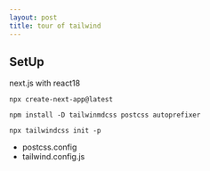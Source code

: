 ```yaml
---
layout: post
title: tour of tailwind
---
```


## SetUp

next.js with react18
~~~
npx create-next-app@latest
~~~

~~~
npm install -D tailwinmdcss postcss autoprefixer
~~~

~~~
npx tailwindcss init -p  
~~~
- postcss.config
- tailwind.config.js